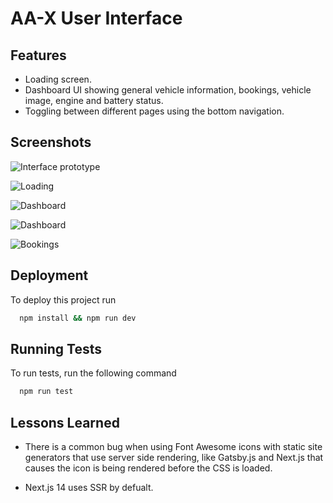 
# AA-X User Interface




## Features

- Loading screen. 
- Dashboard UI showing general vehicle information, bookings, vehicle image, engine and battery status.
- Toggling between different pages using the bottom navigation.
## Screenshots

![Interface prototype](https://github.com/Tom-Epp/AA-X/assets/39195851/0849cac8-ec4e-4606-964e-852f083c1d9e)

![Loading](https://github.com/Tom-Epp/AA-X/assets/39195851/afe2afcb-b736-4106-8a05-a08e6dcf1e78)

![Dashboard ](https://github.com/Tom-Epp/AA-X/assets/39195851/2107bc04-d869-4866-8d80-7f1c498c897d)

![Dashboard](https://github.com/Tom-Epp/AA-X/assets/39195851/8e1cc610-1430-4366-addb-ca0b7e32fdc1)

![Bookings](https://github.com/Tom-Epp/AA-X/assets/39195851/eb803518-835d-4572-a372-2b749fd415e9)


## Deployment

To deploy this project run

```bash
  npm install && npm run dev
```


## Running Tests

To run tests, run the following command

```bash
  npm run test
```


## Lessons Learned

- There is a common bug when using Font Awesome icons with static site generators that use server side rendering, like Gatsby.js and Next.js that causes the icon is being rendered before the CSS is loaded.

- Next.js 14 uses SSR by defualt. 
